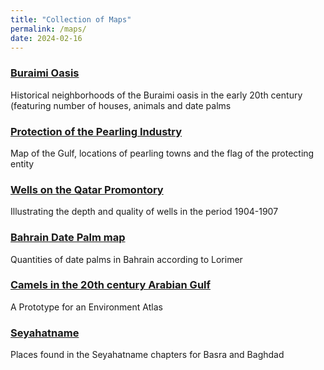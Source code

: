 ```yaml
---
title: "Collection of Maps"
permalink: /maps/
date: 2024-02-16
---
```


<h3><a href="_pages/buraimioasis.md" class="link">Buraimi Oasis</a></h3>
Historical neighborhoods of the Buraimi oasis in the early 20th century (featuring number of houses, animals and date palms

<h3><a href="../pearling" class="link">Protection of the Pearling Industry</a></h3>
Map of the Gulf, locations of pearling towns and the flag of the protecting entity

<h3><a href="../wells" class="link">Wells on the Qatar Promontory </a></h3>
Illustrating the depth and quality of wells in the period 1904-1907

<h3><a href="../dates" class="link">Bahrain Date Palm map</a></h3>
Quantities of date palms in Bahrain according to Lorimer

<h3><a href="../camels" class="link">Camels in the 20th century Arabian Gulf</a></h3>
A Prototype for an Environment Atlas
 
<h3><a href="../seyahatname" class="link">Seyahatname</a></h3>
Places found in the Seyahatname chapters for Basra and Baghdad

